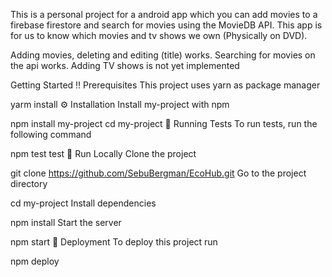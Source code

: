 This is a personal project for a android app which you can add movies to a firebase firestore and search for movies using the MovieDB API. This app is for us to know which movies and tv shows we own (Physically on DVD).

Adding movies, deleting and editing (title) works.
Searching for movies on the api works.
Adding TV shows is not yet implemented

Getting Started
‼️ Prerequisites
This project uses yarn as package manager

 yarm install
⚙️ Installation
Install my-project with npm

  npm install my-project
  cd my-project
🧪 Running Tests
To run tests, run the following command

  npm test test
🏃 Run Locally
Clone the project

  git clone https://github.com/SebuBergman/EcoHub.git
Go to the project directory

  cd my-project
Install dependencies

  npm install
Start the server

  npm start
🚩 Deployment
To deploy this project run

  npm deploy
